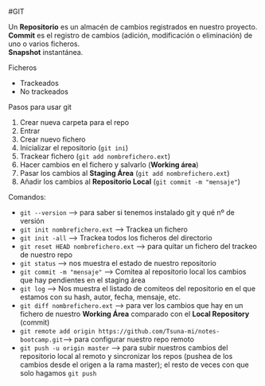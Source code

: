 #GIT

Un **Repositorio** es un almacén de cambios registrados en nuestro proyecto. 
**Commit** es el registro de cambios (adición, modificación o eliminación) de uno o varios ficheros.  
**Snapshot** instantánea.

Ficheros                
- Trackeados
- No trackeados

Pasos para usar git

1. Crear nueva carpeta para el repo
2. Entrar
3. Crear nuevo fichero
4. Inicializar el repositorio (`git ini`)
5. Trackear fichero (`git add nombrefichero.ext`)
6. Hacer cambios en el fichero y salvarlo (**Working área**)
7. Pasar los cambios al **Staging Área** (`git add nombrefichero.ext`)
8. Añadir los cambios al **Repositorio Local** (`git commit -m "mensaje"`)

 
Comandos:
- `git --version` --> para saber si tenemos instalado git y qué nº de versión
- `git init nombrefichero.ext` --> Trackea un fichero
- `git init -all` --> Trackea todos los ficheros del directorio
- `git reset HEAD nombrefichero.ext` --> para quitar un fichero del trackeo de nuestro repo
- `git status` --> nos muestra el estado de nuestro repositorio
- `git commit -m "mensaje"` --> Comitea al repositorio local los cambios que hay pendientes en el staging área
- `git log` --> Nos muestra el listado de comiteos del repositorio en el que estamos con su hash, autor, fecha, mensaje,  etc.
- `git diff nombrefichero.ext` --> para ver los cambios que hay en un fichero de nuestro **Working Área** comparado con el **Local Repository** (commit)
- `git remote add origin https://github.com/Tsuna-mi/notes-bootcamp.git`--> para configurar nuestro repo remoto
- `git push -u origin master` --> para subir nuestros cambios del repositorio local al remoto y sincronizar los repos (pushea de los cambios desde el origen a la rama master); el resto de veces con que solo hagamos `git push`